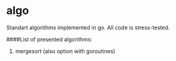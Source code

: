 # algo
Standart algorithms implemented in go. All code is stress-tested.

####List of presented algorithms:
1) mergesort (also option with goroutines)
